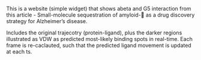 This is a website (simple widget) that shows abeta and G5 interaction from this article - Small-molecule sequestration of amyloid- as a drug discovery strategy for Alzheimer’s disease.

Includes the original trajecotry (protein-ligand), plus the darker regions illustrated as VDW as predicted most-likely binding spots in real-time. 
Each frame is re-caclauted, such that the predicted ligand movement is updated at each ts. 
